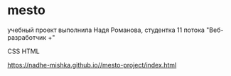 # mesto

учебный проект выполнила Надя Романова, студентка 11 потока "Веб-разработчик +"

CSS HTML

https://nadhe-mishka.github.io//mesto-project/index.html
